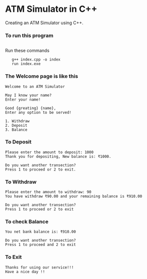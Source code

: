 # ATM Simulator in C++

Creating an ATM Simulator using C++.

### To run this program
```git clone https://github.com/rvislive/atm.git 
```
Run these commands
```cd atm
   g++ index.cpp -o index
   run index.exe
```

### The Welcome page is like this
```
Welcome to an ATM Simulator

May I know your name?
Enter your name!

Good {greating} {name},
Enter any option to be served!

1. Withdraw
2. Deposit
3. Balance

```

### To Deposit

```
Please enter the amount to deposit: 1000
Thank you for depositing, New balance is: ₹1000.

Do you want another transection?
Press 1 to proceed or 2 to exit.

```

### To Withdraw

```
Please enter the amount to withdraw: 90
You have withdraw ₹90.00 and your remaining balance is ₹910.00

Do you want another transection?
Press 1 to proceed or 2 to exit

```

### To check Balance

```
You net bank balance is: ₹910.00

Do you want another transection?
Press 1 to proceed and 2 to exit

```


### To Exit
```
Thanks for using our service!!! 
Have a nice day !!
```
